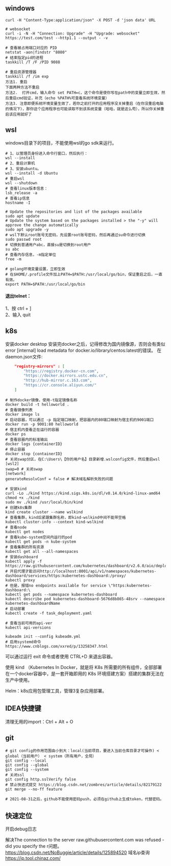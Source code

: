 ## windows
```shell
curl -H "Content-Type:application/json" -X POST -d 'json data' URL

# websocket
curl -i -N -H "Connection: Upgrade" -H "Upgrade: websocket"  https://test.com/test --http1.1 --output - -v

# 查看被占用端口对应的 PID
netstat -aon|findstr "8080"
# 结束指定pid的进程
taskkill /T /F /PID 9088

# 重启资源管理器
taskkill /f /im exp
方法1. 重启
下面两种方法不重启
方法2.  打开cmd，输入命令 set PATH=c，这个命令是使你写在path中的变量立即生效，然后重启cmd验证，补充（echo %PATH%可查看系统环境变量）
方法3. 注意即便系统环境变量生效了，若你之前打开的应用程序没关掉重启（在你没重启电脑的情况下），那你这个应用程序也可能读取不到该系统变量（哈哈，就是这么苟），所以你关掉重启该应用就好了
```

## wsl
windows目录下的项目，不能使用wsl的go sdk来运行。
```shell
# 1、以管理员身份进入命令行窗口，然后执行：
wsl --install
# 2、重启计算机
# 3、安装ubuntu。
wsl --install -d Ubuntu
# 重启wsl
wsl --shutdown
# 查看linux版本信息：
lsb_release -a
# 查看ip信息
hostname -I

# Update the repositories and list of the packages available
sudo apt update
# Update the system based on the packages installed > the "-y" will approve the change automatically
sudo apt upgrade -y
# wsl下默认root账号无密码，先设置root账号密码，然后再通过su命令进行切换
sudo passwd root
# 切换到普通用户abc，直接su是切换到root用户
su abc
# 查看内存信息，-m指定单位
free -m

# golang环境变量设置，立即生效
# 在$HOME/.profile文件加上PATH=$PATH:/usr/local/go/bin，保证重启之后，一直有效。
export PATH=$PATH:/usr/local/go/bin
```


#### 退出telnet：
1、按 ctrl + ]  
2、输入 quit

## k8s
安装docker desktop
安装完docker之后，记得修改为国内镜像源，否则会有类似error [internal] load metadata for docker.io/library/centos:latest的错误。
在daemon.json文件:
```json
	"registry-mirrors" : [
		"https://registry.docker-cn.com",
		"https://docker.mirrors.ustc.edu.cn",
		"http://hub-mirror.c.163.com",
		"https://cr.console.aliyun.com/"
	]
```

```shell
# 制作docker镜像，使用-t指定镜像名称
docker build -t helloworld .
# 查看镜像列表
docker image ls
# 启动容器，可以通过 -p 指定端口映射，把容器内的80端口映射为宿主机的9001端口
docker run -p 9001:80 helloworld
# 宿主机内查看正在运行的容器
docker ps
# 查看容器内的标准输出
docker logs {containerID}
# 停止容器
docker stop {containerID}
# 关闭swap分区，在C:\Users\【你的用户名】目录新增.wslconfig文件，然后重启wsl
[wsl2]
swap=0 # 关闭swap
[network]
generateResolvConf = false # 解决域名解析失败的问题

# 安装kind
curl -Lo ./kind https://kind.sigs.k8s.io/dl/v0.14.0/kind-linux-amd64
chmod +x ./kind
sudo mv ./kind /usr/local/bin/kind
# 创建k8s集群
kind create cluster --name wslkind
# 查看集群，kind后紧跟集群名称，即kind-wslkind中间不能带空格
kubectl cluster-info --context kind-wslkind
# 查看node
kubectl get nodes
# 查看kube-system空间内运行的pod
kubectl get pods -n kube-system
# 查看集群的所有资源
kubectl get all --all-namespaces
# 安装dashboard
kubectl apply -f https://raw.githubusercontent.com/kubernetes/dashboard/v2.6.0/aio/deploy/recommended.yaml
# 开启代理才能访问http://localhost:8001/api/v1/namespaces/kubernetes-dashboard/services/https:kubernetes-dashboard:/proxy/
kubectl proxy
# 但是，报错no endpoints available for service \"https:kubernetes-dashboard:\
kubectl get pods --namespace kubernetes-dashboard
kubectl describe pod kubernetes-dashboard-5676d8b865-48srv --namespace kubernetes-dashboardName
# 启动部署
kubectl create -f task_deployment.yaml

# 查看当前可用的api-ver
kubectl api-versions

kubeadm init --config kubeadm.yml
# 启用systemd命令
https://www.cnblogs.com/xxred/p/13258347.html
```
可以通过运行 exit 命令或者使用 CTRL+D 来退出容器。

使用 kind （Kubernetes In Docker，就是将 K8s 所需要的所有组件，全部部署在一个docker容器中，是一套开箱即用的 K8s 环境搭建方案）搭建的集群无法在生产中使用。

Helm：k8s应用包管理工具，管理3复杂应用部署。
## IDEA快捷键
清理无用的import：Ctrl + Alt + O

## git
```shell
# git config的作用范围由小到大：local(当前项目，要进入当前仓库目录才可操作) < global（当前用户） < system（所有用户，全局）
git config --local
git config --global
git config --system
# 关闭ssl
git config http.sslVerify false
# 禁止快进式提交 https://blog.csdn.net/zombres/article/details/82179122
git merge --no-ff feature

# 2021-08-31之后，github不能使用密码push，必须在github上生成token，代替密码。
```

## 快速定位
开启debug日志


解决The connection to the server raw.githubusercontent.com was refused - did you specify the r问题。https://blog.csdn.net/NoBuggie/article/details/125894520
域名ip查询 https://ip.tool.chinaz.com/
